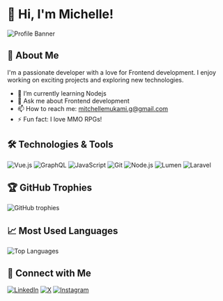 <!-- Your Name -->
# 👋 Hi, I'm Michelle!
![Profile Banner](https://github.com/user-attachments/assets/b99c61c8-907b-4ee4-ac3c-2f162d2f695b)

## 🚀 About Me
I'm a passionate developer with a love for Frontend development. I enjoy working on exciting projects and exploring new technologies.

- 🌱 I’m currently learning Nodejs
- 💬 Ask me about Frontend development
- 📫 How to reach me: mitchellemukami.g@gmail.com
- ⚡ Fun fact: I love MMO RPGs!

## 🛠️ Technologies & Tools
![Vue.js](https://img.shields.io/badge/-Vue.js-35495E?style=flat&logo=vue.js&logoColor=4FC08D)
![GraphQL](https://img.shields.io/badge/-GraphQL-E10098?style=flat&logo=graphql&logoColor=white)
![JavaScript](https://img.shields.io/badge/-JavaScript-F7DF1E?style=flat&logo=javascript&logoColor=black)
![Git](https://img.shields.io/badge/-Git-F05032?style=flat&logo=git&logoColor=white)
![Node.js](https://img.shields.io/badge/-Node.js-339933?style=flat&logo=node.js&logoColor=white)
![Lumen](https://img.shields.io/badge/-Lumen-E74430?style=flat&logo=lumen&logoColor=white)
![Laravel](https://img.shields.io/badge/-Laravel-FF2D20?style=flat&logo=laravel&logoColor=white)

<!-- Add more technologies as needed -->

## 🏆 GitHub Trophies
![GitHub trophies](https://github-profile-trophy.vercel.app/?username=Michellemukami&theme=onedark)

## 📈 Most Used Languages
![Top Languages](https://github-readme-stats.vercel.app/api/top-langs/?username=Michellemukami&layout=compact&theme=radical)

## 🔗 Connect with Me
[![LinkedIn](https://img.shields.io/badge/-LinkedIn-0077B5?style=flat&logo=linkedin&logoColor=white)](https://linkedin.com/in/michelle-mukami-72ab7118a)
[![X](https://img.shields.io/badge/-X-1DA1F2?style=flat&logo=x&logoColor=white)](https://twitter.com/GiatuMichelle)
[![Instagram](https://img.shields.io/badge/-Instagram-E4405F?style=flat&logo=instagram&logoColor=white)](https://www.instagram.com/_kami_mukami_/)


<!-- Add more projects as needed -->

